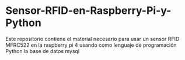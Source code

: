 # Sensor-RFID-en-Raspberry-Pi-y-Python
Este repositorio contiene el material necesario para usar un sensor RFID MFRC522 en la raspberry pi 4 usando como lenguaje de programación Python la base de datos mysql 
